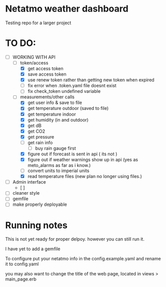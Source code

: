 Netatmo weather dashboard
======

Testing repo for a larger project

# TO DO:
- [ ] WORKING WITH API
  - [ ] token/access
    - [x] get access token
    - [x] save access token
    - [x] use renew token rather than getting new token when expired
    - [ ] fix error when .token.yaml file doesnt exist
    - [ ] fix check_token undefined variable
  - [ ] measurements/other calls
    - [x] get user info & save to file
    - [x] get temperature outdoor (saved to file)
    - [x] get temperature indoor
    - [x] get humidity (in and outdoor)
    - [x] get dB
    - [x] get CO2
    - [x] get pressure
    - [ ] get rain info
      - [ ] buy rain gauge first
    - [x] figure out if forecast is sent in api ( its not )
    - [x] figure out if weather warnings show up in api (yes as meto_alarms as far as i know.)
    - [ ] convert units to imperial units
    - [x] read temperature files (new plan no longer using files.)
- [ ] Admin interface
  - [ ]
- [ ] cleaner style
- [ ] gemfile
- [ ] make properly deployable

Running notes
======
This is not yet ready for proper delpoy. however you can still run it.

I have yet to add a gemfile

To configure put your netatmo info in the config.example.yaml and rename it to config.yaml

you may also want to change the title of the web page, located in views > main_page.erb
